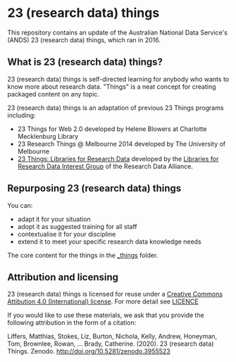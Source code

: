 # 23 (research data) things

This repository contains an update of the Australian National Data Service's
(ANDS) 23 (research data) things, which ran in 2016.

## What is 23 (research data) things?

23 (research data) things is self-directed learning for anybody who wants to know more about research data. "Things" is a neat concept for creating packaged content on any topic.

23 (research data) things is an adaptation of previous 23 Things programs including:

* 23 Things for Web 2.0 developed by Helene Blowers at Charlotte Mecklenburg Library
* 23 Research Things @ Melbourne 2014 developed by The University of Melbourne
* [23 Things: Libraries for Research Data](https://b2share.eudat.eu/api/files/24b4d6a7-98db-4f50-8ee1-f1a1b652fb42/23Things_Libraries_For_Research_Data_en.pdf) developed by the [Libraries for Research Data Interest Group](https://www.rd-alliance.org/groups/libraries-research-data.html) of the Research Data Alliance.

## Repurposing 23 (research data) things

You can:

* adapt it for your situation
* adopt it as suggested training for all staff
* contextualise it for your discipline
* extend it to meet your specific research data knowledge needs

The core content for the things in the [_things](_things/) folder. 

## Attribution and licensing

23 (research data) things is licensed for reuse under a [Creative Commons Attibution 4.0 (International) license](https://creativecommons.org/licenses/by/4.0/).
For more detail see [LICENCE](LICENSE.md)

If you would like to use these materials, we ask that you provide the following attribution in the form of a citation:

Liffers, Matthias, Stokes, Liz, Burton, Nichola, Kelly, Andrew, Honeyman, Tom, Brownlee, Rowan, … Brady, Catherine. (2020). 23 (research data) Things. Zenodo. http://doi.org/10.5281/zenodo.3955523
